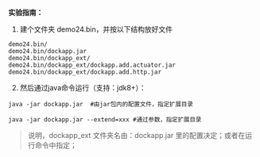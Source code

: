 **实验指南：**

1. 建个文件夹 demo24.bin，并按以下结构放好文件

```
demo24.bin/
demo24.bin/dockapp.jar
demo24.bin/dockapp_ext/
demo24.bin/dockapp_ext/dockapp.add.actuator.jar
demo24.bin/dockapp_ext/dockapp.add.http.jar
```

2. 然后通过java命令运行（支持：jdk8+）：

```
java -jar dockapp.jar  #由jar包内的配置文件，指定扩展目录

java -jar dockapp.jar --extend=xxx #通过参数，指定扩展目录
```

> 说明，dockapp_ext 文件夹名由：dockapp.jar 里的配置决定；或者在运行命令中指定；